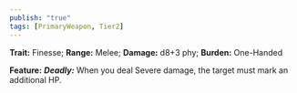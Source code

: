 ```yaml
---
publish: "true"
tags: [PrimaryWeapon, Tier2]
---
```

**Trait:** Finesse; **Range:** Melee; **Damage:** d8+3 phy; **Burden:** One-Handed

**Feature:** ***Deadly:*** When you deal Severe damage, the target must mark an additional HP.
